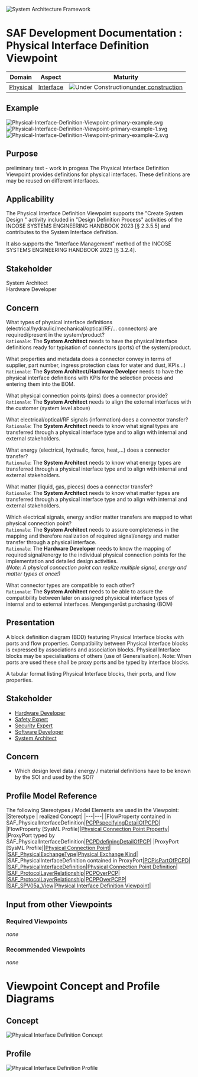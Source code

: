 ![System Architecture Framework](../../diagrams/Banner_SAF.png)
# SAF Development Documentation : Physical Interface Definition Viewpoint
|**Domain**|**Aspect**|**Maturity**|
| --- | --- | --- |
|[Physical](../../domains.md#Domain-Physical)|[Interface](../../aspects.md#Aspect-Interface)|![Under Construction](../../diagrams/Under_construction_icon-yellow.svg )[under construction](../../using-saf/maturity.md#under-construction)|
## Example
![Physical-Interface-Definition-Viewpoint-primary-example.svg](../../diagrams/vp-examples/Physical-Interface-Definition-Viewpoint-primary-example.svg)
![Physical-Interface-Definition-Viewpoint-primary-example-1.svg](../../diagrams/vp-examples/Physical-Interface-Definition-Viewpoint-primary-example-1.svg)
![Physical-Interface-Definition-Viewpoint-primary-example-2.svg](../../diagrams/vp-examples/Physical-Interface-Definition-Viewpoint-primary-example-2.svg)
## Purpose
preliminary text - work in progess
The Physical Interface Definition Viewpoint provides definitions for physical interfaces. These definitions are may be reused on different interfaces.
## Applicability
The Physical Interface Definition Viewpoint supports the "Create System Design " activity included in "Design Definition Process" activities of the INCOSE SYSTEMS ENGINEERING HANDBOOK 2023 [§ 2.3.5.5] and contributes to the System Interface definition.

It also supports the "Interface Management" method of the INCOSE SYSTEMS ENGINEERING HANDBOOK 2023 [§ 3.2.4].
## Stakeholder
System Architect  
Hardware Developer  
## Concern
What types of physical interface definitions (electrical/hydraulic/mechanical/optical/RF/... connectors) are required/present in the system/product?  
`Rationale`: The **System Architect** needs to have the physical interface definitions ready for typisation of connectors (ports) of the system/product.

What properties and metadata does a connector convey in terms of supplier, part number, ingress protection class for water and dust, KPIs...)  
`Rationale`: The **System Architect/Hardware Develper** needs to have the physical interface definitions with KPIs for the selection process and entering them into the BOM.

What physical connection points (pins) does a connector provide?  
`Rationale`: The **System Architect** needs to align the external interfaces with the customer (system level above)

What electrical/optical/RF signals (information) does a connector transfer?  
`Rationale`: The **System Architect** needs to know what signal types are transferred through a physical interface type and to align with internal and external stakeholders.

What energy (electrical, hydraulic, force, heat,...) does a connector transfer?  
`Rationale`: The **System Architect** needs to know what energy types are transferred through a physical interface type and to align with internal and external stakeholders.

What matter (liquid, gas, pieces) does a connector transfer?  
`Rationale`: The **System Architect** needs to know what matter types are transferred through a physical interface type and to align with internal and external stakeholders.

Which electrical signals, energy and/or matter transfers are mapped to what physical connection point?  
`Rationale`: The **System Architect** needs to assure completeness in the mapping and therefore realization of required signal/energy and matter transfer through a physical interface.  
`Rationale`: The **Hardware Developer** needs to know the mapping of required signal/energy to the individual physical connection points for the implementation and detailed design activities.  
*(Note: A physical connection point can realize multiple signal, energy and matter types at once!)*

What connector types are compatible to each other?  
`Rationale`: The **System Architect** needs to be able to assure the compatibility between later on assigned physicical interface types of internal and to external interfaces.
Mengengerüst purchasing (BOM)

## Presentation
A block definition diagram (BDD) featuring Physical Interface blocks with ports and flow properties. Compatibility between Physical Interface blocks is expressed by associations and association blocks. Physical Interface blocks may be specialisations of others (use of Generalisation).
Note: When ports are used these shall be proxy ports and be typed by interface blocks.

A tabular format listing Physical Interface blocks, their ports, and flow properties.

## Stakeholder
* [Hardware Developer](../../stakeholders.md#Hardware-Developer)
* [Safety Expert](../../stakeholders.md#Safety-Expert)
* [Security Expert](../../stakeholders.md#Security-Expert)
* [Software Developer](../../stakeholders.md#Software-Developer)
* [System Architect](../../stakeholders.md#System-Architect)
## Concern
* Which design level data / energy / material definitions have to be known by the SOI and used by the SOI?
## Profile Model Reference
The following Stereotypes / Model Elements are used in the Viewpoint:
|Stereotype | realized Concept|
|---|---|
|FlowProperty contained in SAF_PhysicalInterfaceDefinition|[PCPPspecifyingDetailOfPCPD](../concept/concepts.md#PCPPspecifyingDetailOfPCPD)|
|FlowProperty [SysML Profile]|[Physical Connection Point Property](../concept/concepts.md#Physical-Connection-Point-Property)|
|ProxyPort typed by SAF_PhysicalInterfaceDefinition|[PCPDdefiningDetailOfPCP](../concept/concepts.md#PCPDdefiningDetailOfPCP)|
|ProxyPort [SysML Profile]|[Physical Connection Point](../concept/concepts.md#Physical-Connection-Point)|
|[SAF_PhysicalExchangeType](../../stereotypes.md#SAF_PhysicalExchangeType)|[Physical Exchange Kind](../concept/concepts.md#Physical-Exchange-Kind)|
|SAF_PhysicalInterfaceDefinition contained in ProxyPort|[PCPisPartOfPCPD](../concept/concepts.md#PCPisPartOfPCPD)|
|[SAF_PhysicalInterfaceDefinition](../../stereotypes.md#SAF_PhysicalInterfaceDefinition)|[Physical Connection Point Definition](../concept/concepts.md#Physical-Connection-Point-Definition)|
|[SAF_ProtocolLayerRelationship](../../stereotypes.md#SAF_ProtocolLayerRelationship)|[PCPOverPCP](../concept/concepts.md#PCPOverPCP)|
|[SAF_ProtocolLayerRelationship](../../stereotypes.md#SAF_ProtocolLayerRelationship)|[PCPPOverPCPP](../concept/concepts.md#PCPPOverPCPP)|
|[SAF_SPV05a_View](../../stereotypes.md#SAF_SPV05a_View)|[Physical Interface Definition Viewpoint](../concept/concepts.md#Physical-Interface-Definition-Viewpoint)|
## Input from other Viewpoints
### Required Viewpoints
*none*
### Recommended Viewpoints
*none*
# Viewpoint Concept and Profile Diagrams
## Concept
![Physical Interface Definition Concept](diagrams/Physical-Interface-Definition-Concept.svg)
## Profile
![Physical Interface Definition Profile](diagrams/Physical-Interface-Definition-Profile.svg)
